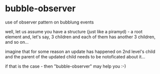 # bubble-observer
use of observer pattern on bubblung events

well, let us assume you have a structure (just like a piramyd) - a root element and, let's say, 3 children and each of them has another 3 children, and so on...

imagine that for some reason an update has happened on 2nd level's child and the parent of the updated child needs to be notoficated about it...

if that is the case - then "bubble-observer" may help you :-)
